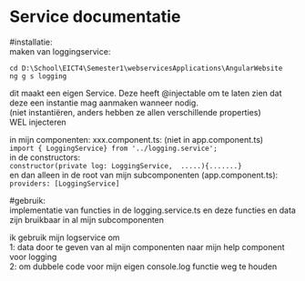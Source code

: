 # Service documentatie  

#installatie:  
maken van loggingservice:  
```
cd D:\School\EICT4\Semester1\webservicesApplications\AngularWebsite
ng g s logging
```  
dit maakt een eigen Service. Deze heeft @injectable om te laten zien dat deze een instantie mag aanmaken wanneer nodig.  
(niet instantiëren, anders hebben ze allen verschillende properties)  
WEL injecteren  

in mijn componenten: xxx.component.ts:  (niet in app.component.ts)  
`import { LoggingService} from '../logging.service';`  
in de constructors:  
`constructor(private log: LoggingService,  .....){.......}`  
en dan alleen in de root van mijn subcomponenten (app.component.ts):  
`providers: [LoggingService] `  
  
#gebruik:  
implementatie van functies in de logging.service.ts en deze functies en data zijn bruikbaar in al mijn subcomponenten  

 ik gebruik mijn logservice om  
 1: data door te geven van al mijn componenten naar mijn help component voor logging  
 2: om dubbele code voor mijn eigen console.log functie weg te houden  